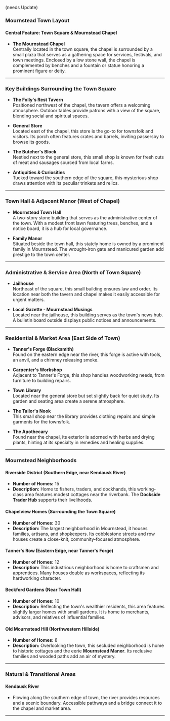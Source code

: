 (needs Update)

### **Mournstead Town Layout**

#### **Central Feature: Town Square & Mournstead Chapel**

- **The Mournstead Chapel**  
  Centrally located in the town square, the chapel is surrounded by a small plaza that serves as a gathering space for services, festivals, and town meetings. Enclosed by a low stone wall, the chapel is complemented by benches and a fountain or statue honoring a prominent figure or deity.

---

### **Key Buildings Surrounding the Town Square**

- **The Folly's Rest Tavern**  
  Positioned northwest of the chapel, the tavern offers a welcoming atmosphere. Outdoor tables provide patrons with a view of the square, blending social and spiritual spaces.

- **General Store**  
  Located east of the chapel, this store is the go-to for townsfolk and visitors. Its porch often features crates and barrels, inviting passersby to browse its goods.

- **The Butcher's Block**  
  Nestled next to the general store, this small shop is known for fresh cuts of meat and sausages sourced from local farms.

- **Antiquities & Curiosities**  
  Tucked toward the southern edge of the square, this mysterious shop draws attention with its peculiar trinkets and relics.

---

### **Town Hall & Adjacent Manor (West of Chapel)**

- **Mournstead Town Hall**  
  A two-story stone building that serves as the administrative center of the town. With a modest front lawn featuring trees, benches, and a notice board, it is a hub for local governance.

- **Family Manor**  
  Situated beside the town hall, this stately home is owned by a prominent family in Mournstead. The wrought-iron gate and manicured garden add prestige to the town center.

---

### **Administrative & Service Area (North of Town Square)**

- **Jailhouse**  
  Northeast of the square, this small building ensures law and order. Its location near both the tavern and chapel makes it easily accessible for urgent matters.

- **Local Gazette - Mournstead Musings**  
  Located near the jailhouse, this building serves as the town's news hub. A bulletin board outside displays public notices and announcements.

---

### **Residential & Market Area (East Side of Town)**

- **Tanner's Forge (Blacksmith)**  
  Found on the eastern edge near the river, this forge is active with tools, an anvil, and a chimney releasing smoke.

- **Carpenter's Workshop**  
  Adjacent to Tanner's Forge, this shop handles woodworking needs, from furniture to building repairs.

- **Town Library**  
  Located near the general store but set slightly back for quiet study. Its garden and seating area create a serene atmosphere.

- **The Tailor's Nook**  
  This small shop near the library provides clothing repairs and simple garments for the townsfolk.

- **The Apothecary**  
  Found near the chapel, its exterior is adorned with herbs and drying plants, hinting at its specialty in remedies and healing supplies.

---

### **Mournstead Neighborhoods**

#### **Riverside District** (Southern Edge, near Kendausk River)
- **Number of Homes:** 15  
- **Description:** Home to fishers, traders, and dockhands, this working-class area features modest cottages near the riverbank. The **Dockside Trader Hub** supports their livelihoods.

#### **Chapelview Homes** (Surrounding the Town Square)
- **Number of Homes:** 30  
- **Description:** The largest neighborhood in Mournstead, it houses families, artisans, and shopkeepers. Its cobblestone streets and row houses create a close-knit, community-focused atmosphere.

#### **Tanner's Row** (Eastern Edge, near Tanner's Forge)
- **Number of Homes:** 12  
- **Description:** This industrious neighborhood is home to craftsmen and apprentices. Many houses double as workspaces, reflecting its hardworking character.

#### **Beckford Gardens** (Near Town Hall)
- **Number of Homes:** 10  
- **Description:** Reflecting the town's wealthier residents, this area features slightly larger homes with small gardens. It is home to merchants, advisors, and relatives of influential families.

#### **Old Mournstead Hill** (Northwestern Hillside)
- **Number of Homes:** 8  
- **Description:** Overlooking the town, this secluded neighborhood is home to historic cottages and the eerie **Mournstead Manor**. Its reclusive families and wooded paths add an air of mystery.

---

### **Natural & Transitional Areas**

#### **Kendausk River**  
- Flowing along the southern edge of town, the river provides resources and a scenic boundary. Accessible pathways and a bridge connect it to the chapel and market area.

---
